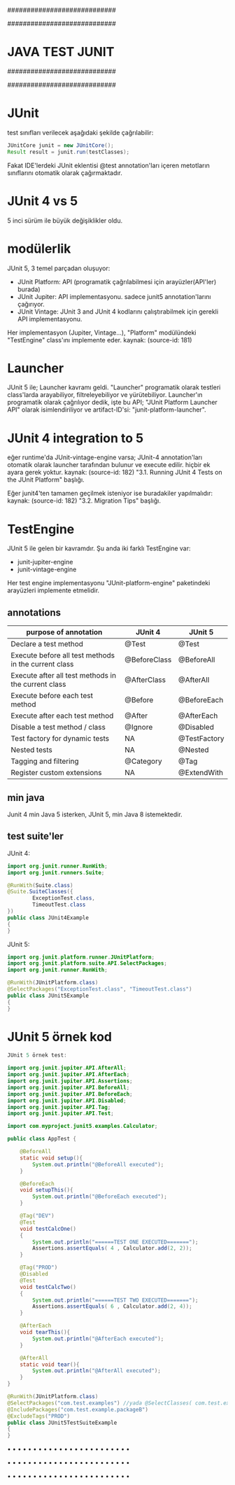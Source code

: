 ############################

############################
# JAVA TEST JUNIT
############################

############################

# JUnit
test sınıfları verilecek aşağıdaki şekilde çağrılabilir:

```java
JUnitCore junit = new JUnitCore();
Result result = junit.run(testClasses);
```

Fakat IDE'lerdeki JUnit eklentisi @test annotation'ları içeren metotların sınıflarını otomatik olarak çağırmaktadır.

# JUnit 4 vs 5
5 inci sürüm ile büyük değişiklikler oldu.

# modülerlik
JUnit 5, 3 temel parçadan oluşuyor:
- JUnit Platform: API (programatik çağrılabilmesi için arayüzler(API'ler) burada)
- JUnit Jupiter: API implementasyonu. sadece junit5 annotation'larını çağırıyor.
- JUnit Vintage: JUnit 3 and JUnit 4 kodlarını çalıştırabilmek için gerekli API implementasyonu.

Her implementasyon (Jupiter, Vintage...), "Platform" modülündeki "TestEngine" class'ını implemente eder. kaynak: (source-id: 181)

# Launcher
JUnit 5 ile; Launcher kavramı geldi. "Launcher" programatik olarak testleri class'larda arayabiliyor, filtreleyebiliyor ve yürütebiliyor. Launcher'ın programatik olarak çağrılıyor dedik, işte bu API; "JUnit Platform Launcher API" olarak isimlendiriliyor ve artifact-ID'si: "junit-platform-launcher".

# JUnit 4 integration to 5
eğer runtime'da JUnit-vintage-engine varsa; JUnit-4 annotation'ları otomatik olarak launcher tarafından bulunur ve execute edilir. hiçbir ek ayara gerek yoktur. kaynak: (source-id: 182) "3.1. Running JUnit 4 Tests on the JUnit Platform" başlığı.

Eğer junit4'ten tamamen geçilmek isteniyor ise buradakiler yapılmalıdır: kaynak: (source-id: 182) "3.2. Migration Tips" başlığı.

# TestEngine
JUnit 5 ile gelen bir kavramdır. Şu anda iki farklı TestEngine var:
- junit-jupiter-engine
- junit-vintage-engine

Her test engine implementasyonu "JUnit-platform-engine" paketindeki arayüzleri implemente etmelidir.

## annotations
| purpose of annotation                                 | JUnit 4      | JUnit 5      |
|------------------------------------------------------|--------------|--------------|
| Declare a test method                                | @Test        | @Test        |
| Execute before all test methods in the current class | @BeforeClass | @BeforeAll   |
| Execute after all test methods in the current class  | @AfterClass  | @AfterAll    |
| Execute before each test method                      | @Before      | @BeforeEach  |
| Execute after each test method                       | @After       | @AfterEach   |
| Disable a test method / class                        | @Ignore      | @Disabled    |
| Test factory for dynamic tests                       | NA           | @TestFactory |
| Nested tests                                         | NA           | @Nested      |
| Tagging and filtering                                | @Category    | @Tag         |
| Register custom extensions                           | NA           | @ExtendWith  |

## min java
Junit 4 min Java 5 isterken, JUnit 5, min Java 8 istemektedir.

## test suite'ler

JUnit 4:

```java
import org.junit.runner.RunWith;
import org.junit.runners.Suite;

@RunWith(Suite.class)
@Suite.SuiteClasses({
        ExceptionTest.class,
        TimeoutTest.class
})
public class JUnit4Example
{
}
```

JUnit 5:

```java
import org.junit.platform.runner.JUnitPlatform;
import org.junit.platform.suite.API.SelectPackages;
import org.junit.runner.RunWith;

@RunWith(JUnitPlatform.class)
@SelectPackages("ExceptionTest.class", "TimeoutTest.class")
public class JUnit5Example
{
}
```

# JUnit 5 örnek kod

```java
JUnit 5 örnek test:

import org.junit.jupiter.API.AfterAll;
import org.junit.jupiter.API.AfterEach;
import org.junit.jupiter.API.Assertions;
import org.junit.jupiter.API.BeforeAll;
import org.junit.jupiter.API.BeforeEach;
import org.junit.jupiter.API.Disabled;
import org.junit.jupiter.API.Tag;
import org.junit.jupiter.API.Test;

import com.myproject.junit5.examples.Calculator;

public class AppTest {

    @BeforeAll
    static void setup(){
        System.out.println("@BeforeAll executed");
    }

    @BeforeEach
    void setupThis(){
        System.out.println("@BeforeEach executed");
    }

    @Tag("DEV")
    @Test
    void testCalcOne()
    {
        System.out.println("======TEST ONE EXECUTED=======");
        Assertions.assertEquals( 4 , Calculator.add(2, 2));
    }

    @Tag("PROD")
    @Disabled
    @Test
    void testCalcTwo()
    {
        System.out.println("======TEST TWO EXECUTED=======");
        Assertions.assertEquals( 6 , Calculator.add(2, 4));
    }

    @AfterEach
    void tearThis(){
        System.out.println("@AfterEach executed");
    }

    @AfterAll
    static void tear(){
        System.out.println("@AfterAll executed");
    }
}
```

```java
@RunWith(JUnitPlatform.class)
@SelectPackages("com.test.examples") //yada @SelectClasses( com.test.examples.ClassA.class )
@IncludePackages("com.test.example.packageB")
@ExcludeTags("PROD")
public class JUnit5TestSuiteExample
{
}
```

• • • • • • • • • • • • • • • • • • • • • • • •

• • • • • • • • • • • • • • • • • • • • • • • •

• • • • • • • • • • • • • • • • • • • • • • • •
